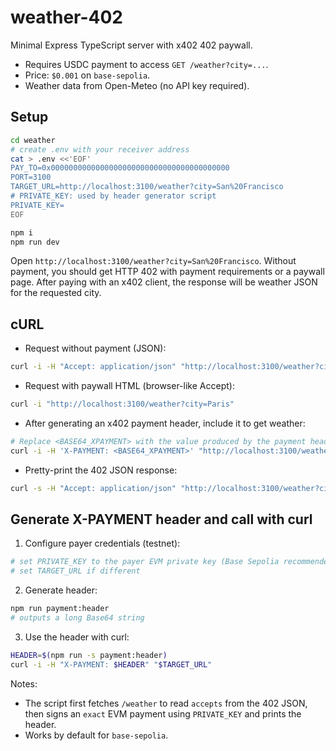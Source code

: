 # weather-402

Minimal Express TypeScript server with x402 402 paywall.

- Requires USDC payment to access `GET /weather?city=...`.
- Price: `$0.001` on `base-sepolia`.
- Weather data from Open-Meteo (no API key required).

## Setup

```bash
cd weather
# create .env with your receiver address
cat > .env <<'EOF'
PAY_TO=0x0000000000000000000000000000000000000000
PORT=3100
TARGET_URL=http://localhost:3100/weather?city=San%20Francisco
# PRIVATE_KEY: used by header generator script
PRIVATE_KEY=
EOF

npm i
npm run dev
```

Open `http://localhost:3100/weather?city=San%20Francisco`.
Without payment, you should get HTTP 402 with payment requirements or a paywall page.
After paying with an x402 client, the response will be weather JSON for the requested city.

## cURL

- Request without payment (JSON):

```bash
curl -i -H "Accept: application/json" "http://localhost:3100/weather?city=Paris"
```

- Request with paywall HTML (browser-like Accept):

```bash
curl -i "http://localhost:3100/weather?city=Paris"
```

- After generating an x402 payment header, include it to get weather:

```bash
# Replace <BASE64_XPAYMENT> with the value produced by the payment header script
curl -i -H 'X-PAYMENT: <BASE64_XPAYMENT>' "http://localhost:3100/weather?city=Paris"
```

- Pretty-print the 402 JSON response:

```bash
curl -s -H "Accept: application/json" "http://localhost:3100/weather?city=Paris" | jq .
```

## Generate X-PAYMENT header and call with curl

1) Configure payer credentials (testnet):

```bash
# set PRIVATE_KEY to the payer EVM private key (Base Sepolia recommended)
# set TARGET_URL if different
```

2) Generate header:

```bash
npm run payment:header
# outputs a long Base64 string
```

3) Use the header with curl:

```bash
HEADER=$(npm run -s payment:header)
curl -i -H "X-PAYMENT: $HEADER" "$TARGET_URL"
```

Notes:
- The script first fetches `/weather` to read `accepts` from the 402 JSON, then signs an `exact` EVM payment using `PRIVATE_KEY` and prints the header.
- Works by default for `base-sepolia`.
